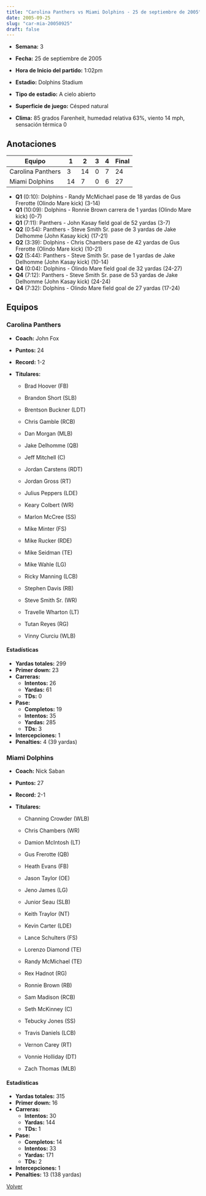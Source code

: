 ```yaml
---
title: "Carolina Panthers vs Miami Dolphins - 25 de septiembre de 2005"
date: 2005-09-25
slug: "car-mia-20050925"
draft: false
---
```


* **Semana:** 3
* **Fecha:** 25 de septiembre de 2005

* **Hora de Inicio del partido:** 1:02pm
* **Estadio:** Dolphins Stadium
* **Tipo de estadio:** A cielo abierto
* **Superficie de juego:** Césped natural
* **Clima:** 85 grados Farenheit, humedad relativa 63%, viento 14 mph, sensación térmica 0





## Anotaciones
| Equipo | 1 | 2 | 3 | 4 | Final |
|--------|---|---|---|---|-------|
| Carolina Panthers  | 3 | 14 | 0 | 7  | 24 |
| Miami Dolphins  | 14 | 7 | 0 | 6  | 27 |
* **Q1** (0:10): Dolphins - Randy McMichael pase de 18 yardas de Gus Frerotte (Olindo Mare kick) (3-14)
* **Q1** (10:09): Dolphins - Ronnie Brown carrera de 1 yardas (Olindo Mare kick) (0-7)
* **Q1** (7:11): Panthers - John Kasay field goal de 52 yardas (3-7)
* **Q2** (0:54): Panthers - Steve Smith Sr. pase de 3 yardas de Jake Delhomme (John Kasay kick) (17-21)
* **Q2** (3:39): Dolphins - Chris Chambers pase de 42 yardas de Gus Frerotte (Olindo Mare kick) (10-21)
* **Q2** (5:44): Panthers - Steve Smith Sr. pase de 1 yardas de Jake Delhomme (John Kasay kick) (10-14)
* **Q4** (0:04): Dolphins - Olindo Mare field goal de 32 yardas (24-27)
* **Q4** (7:12): Panthers - Steve Smith Sr. pase de 53 yardas de Jake Delhomme (John Kasay kick) (24-24)
* **Q4** (7:32): Dolphins - Olindo Mare field goal de 27 yardas (17-24)


## Equipos


### Carolina Panthers
* **Coach:** John Fox
* **Puntos:** 24
* **Record:** 1-2
* **Titulares:** 

  * Brad Hoover (FB) 

  * Brandon Short (SLB) 

  * Brentson Buckner (LDT) 

  * Chris Gamble (RCB) 

  * Dan Morgan (MLB) 

  * Jake Delhomme (QB) 

  * Jeff Mitchell (C) 

  * Jordan Carstens (RDT) 

  * Jordan Gross (RT) 

  * Julius Peppers (LDE) 

  * Keary Colbert (WR) 

  * Marlon McCree (SS) 

  * Mike Minter (FS) 

  * Mike Rucker (RDE) 

  * Mike Seidman (TE) 

  * Mike Wahle (LG) 

  * Ricky Manning (LCB) 

  * Stephen Davis (RB) 

  * Steve Smith Sr. (WR) 

  * Travelle Wharton (LT) 

  * Tutan Reyes (RG) 

  * Vinny Ciurciu (WLB) 

#### Estadísticas
* **Yardas totales:** 299
* **Primer down:** 23
* **Carreras:**
  * **Intentos:** 26
  * **Yardas:** 61
  * **TDs:** 0
* **Pase:**
  * **Completos:** 19
  * **Intentos:** 35
  * **Yardas:** 285
  * **TDs:** 3
* **Intercepciones:** 1
* **Penalties:** 4 (39 yardas)

### Miami Dolphins
* **Coach:** Nick Saban
* **Puntos:** 27
* **Record:** 2-1
* **Titulares:** 

  * Channing Crowder (WLB) 

  * Chris Chambers (WR) 

  * Damion McIntosh (LT) 

  * Gus Frerotte (QB) 

  * Heath Evans (FB) 

  * Jason Taylor (OE) 

  * Jeno James (LG) 

  * Junior Seau (SLB) 

  * Keith Traylor (NT) 

  * Kevin Carter (LDE) 

  * Lance Schulters (FS) 

  * Lorenzo Diamond (TE) 

  * Randy McMichael (TE) 

  * Rex Hadnot (RG) 

  * Ronnie Brown (RB) 

  * Sam Madison (RCB) 

  * Seth McKinney (C) 

  * Tebucky Jones (SS) 

  * Travis Daniels (LCB) 

  * Vernon Carey (RT) 

  * Vonnie Holliday (DT) 

  * Zach Thomas (MLB) 

#### Estadísticas
* **Yardas totales:** 315
* **Primer down:** 16
* **Carreras:**
  * **Intentos:** 30
  * **Yardas:** 144
  * **TDs:** 1
* **Pase:**
  * **Completos:** 14
  * **Intentos:** 33
  * **Yardas:** 171
  * **TDs:** 2
* **Intercepciones:** 1
* **Penalties:** 13 (138 yardas)


[Volver](/historia/2005)
